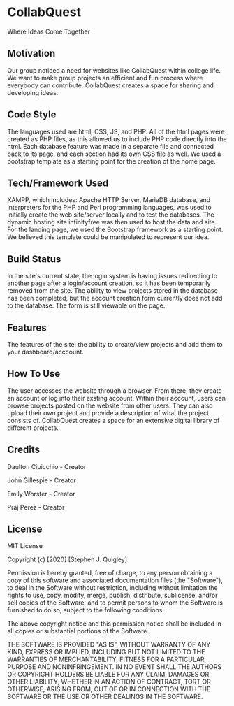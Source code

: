 # CollabQuest
Where Ideas Come Together 

## Motivation 
Our group noticed a need for websites like CollabQuest within college life. We want to make group projects an efficient and fun process where everybody can contribute. CollabQuest creates a space for sharing and developing ideas.

## Code Style
The languages used are html, CSS, JS, and PHP. All of the html pages were created as PHP files, as this allowed us to include PHP code directly into the html. Each database feature was made in a separate file and connected back to its page, and each section had its own CSS file as well. We used a bootstrap template as a starting point for the creation of the home page.

## Tech/Framework Used 
XAMPP, which includes: Apache HTTP Server, MariaDB database, and interpreters for the PHP and Perl programming languages, was used to initially create the web site/server locally and to test the databases. The dynamic hosting site infinityfree was then used to host the data and site. For the landing page, we used the Bootstrap framework as a starting point. We believed this template could be manipulated to represent our idea. 

## Build Status
In the site's current state, the login system is having issues redirecting to another page after a login/account creation, so it has been temporarily removed from the site.
The ability to view projects stored in the database has been completed, but the account creation form currently does not add to the database. The form is still viewable on the page.

## Features 
The features of the site: the ability to create/view projects and add them to your dashboard/acccount. 

## How To Use
The user accesses the website through a browser. From there, they create an account or log into their exsting account. Within their account, users can browse projects posted on the website from other users. They can also upload their own project and provide a description of what the project consists of. CollabQuest creates a space for an extensive digital library of different projects.

## Credits 
Daulton Cipicchio - Creator

John Gillespie - Creator

Emily Worster - Creator

Praj Perez - Creator

## License 
MIT License

Copyright (c) [2020] [Stephen J. Quigley]

Permission is hereby granted, free of charge, to any person obtaining a copy
of this software and associated documentation files (the "Software"), to deal
in the Software without restriction, including without limitation the rights
to use, copy, modify, merge, publish, distribute, sublicense, and/or sell
copies of the Software, and to permit persons to whom the Software is
furnished to do so, subject to the following conditions:

The above copyright notice and this permission notice shall be included in all
copies or substantial portions of the Software.

THE SOFTWARE IS PROVIDED "AS IS", WITHOUT WARRANTY OF ANY KIND, EXPRESS OR
IMPLIED, INCLUDING BUT NOT LIMITED TO THE WARRANTIES OF MERCHANTABILITY,
FITNESS FOR A PARTICULAR PURPOSE AND NONINFRINGEMENT. IN NO EVENT SHALL THE
AUTHORS OR COPYRIGHT HOLDERS BE LIABLE FOR ANY CLAIM, DAMAGES OR OTHER
LIABILITY, WHETHER IN AN ACTION OF CONTRACT, TORT OR OTHERWISE, ARISING FROM,
OUT OF OR IN CONNECTION WITH THE SOFTWARE OR THE USE OR OTHER DEALINGS IN THE
SOFTWARE.
